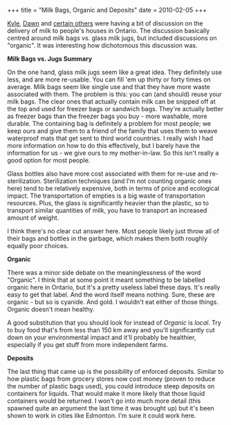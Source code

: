 +++
title = "Milk Bags, Organic and Deposits"
date = 2010-02-05
+++

[Kyle](http://kylemackie.wordpress.com), [Dawn](http://dawnwentzell.com/) and [certain others](http://pileofsticks.com/) were having a bit of discussion on the delivery of milk to people's houses in Ontario. The discussion basically centred around milk bags vs. glass milk jugs, but included discussions on "organic". It was interesting how dichotomous this discussion was.

**Milk Bags vs. Jugs Summary**

On the one hand, glass milk jugs seem like a great idea. They definitely use less, and are more re-usable. You can fill 'em up thirty or forty times on average. Milk bags seem like single use and that they have more waste associated with them. The problem is this: you can (and should) reuse your milk bags. The clear ones that actually contain milk can be snipped off at the top and used for freezer bags or sandwich bags. They're actually better as freezer bags than the freezer bags you buy - more washable, more durable. The containing bag is definitely a problem for most people; we keep ours and give them to a friend of the family that uses them to weave waterproof mats that get sent to third world countries. I really wish I had more information on how to do this effectively, but I barely have the information for us - we give ours to my mother-in-law. So this isn't really a good option for most people.

Glass bottles also have more cost associated with them for re-use and re-sterilization. Sterilization techniques (and I'm not counting organic ones here) tend to be relatively expensive, both in terms of price and ecological impact. The transportation of empties is a big waste of transportation resources. Plus, the glass is significantly heavier than the plastic, so to transport similar quantities of milk, you have to transport an increased amount of weight.

I think there's no clear cut answer here. Most people likely just throw all of their bags and bottles in the garbage, which makes them both roughly equally poor choices.

**Organic**

There was a minor side debate on the meaninglessness of the word "Organic". I think that at some point it meant something to be labelled organic here in Ontario, but it's a pretty useless label these days. It's really easy to get that label. And the word itself means nothing. Sure, these are organic - but so is cyanide. And gold. I wouldn't eat either of those things. Organic doesn't mean healthy.

A good substitution that you should look for instead of _Organic_ is _local_. Try to buy food that's from less than 150 km away and you'll significantly cut down on your environmental impact and it'll probably be healthier, especially if you get stuff from more independent farms.

**Deposits**

The last thing that came up is the possibility of enforced deposits. Similar to how plastic bags from grocery stores now cost money (proven to reduce the number of plastic bags used), you could introduce steep deposits on containers for liquids. That would make it more likely that those liquid containers would be returned. I won't go into much more detail (this spawned quite an argument the last time it was brought up) but it's been shown to work in cities like Edmonton. I'm sure it could work here.
